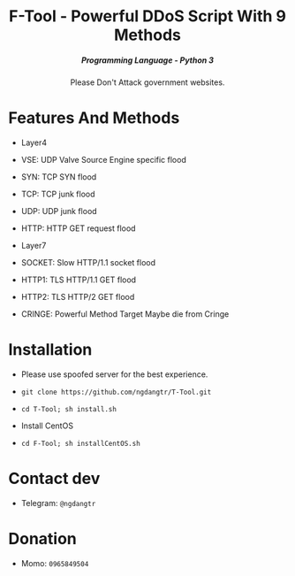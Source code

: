 

<h1 align="center">F-Tool - Powerful DDoS Script With 9 Methods</h1>
<em><h5 align="center">Programming Language - Python 3</h5></em>

<p align="center">Please Don't Attack government websites.</p>

# Features And Methods

* Layer4

* VSE: UDP Valve Source Engine specific flood
* SYN: TCP SYN flood
* TCP: TCP junk flood
* UDP:  UDP junk flood
* HTTP: HTTP GET request flood

* Layer7

* SOCKET: Slow HTTP/1.1 socket flood
* HTTP1: TLS HTTP/1.1 GET flood
* HTTP2: TLS HTTP/2 GET flood
* CRINGE: Powerful Method Target Maybe die from Cringe

# Installation

* Please use spoofed server for the best experience.

* ```git clone https://github.com/ngdangtr/T-Tool.git```
* ```cd T-Tool; sh install.sh```

* Install CentOS

* ```cd F-Tool; sh installCentOS.sh```



# Contact dev
* Telegram: ```@ngdangtr```

# Donation
* Momo: ```0965849504```




